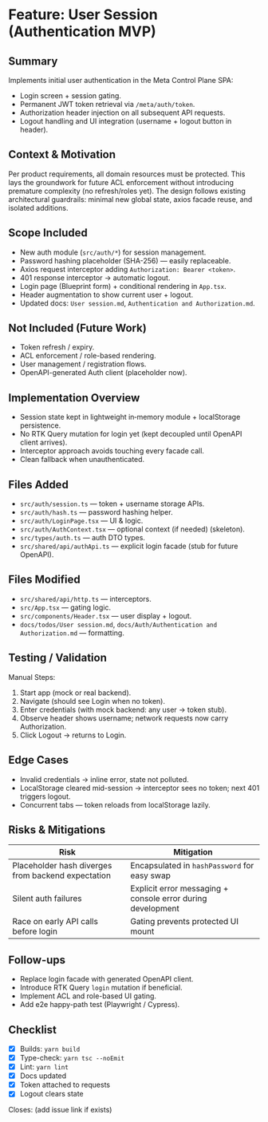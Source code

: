 # Feature: User Session (Authentication MVP)

## Summary
Implements initial user authentication in the Meta Control Plane SPA:
- Login screen + session gating.
- Permanent JWT token retrieval via `/meta/auth/token`.
- Authorization header injection on all subsequent API requests.
- Logout handling and UI integration (username + logout button in header).

## Context & Motivation
Per product requirements, all domain resources must be protected. This lays the groundwork for future ACL enforcement without introducing premature complexity (no refresh/roles yet). The design follows existing architectural guardrails: minimal new global state, axios facade reuse, and isolated additions.

## Scope Included
- New auth module (`src/auth/*`) for session management.
- Password hashing placeholder (SHA-256) — easily replaceable.
- Axios request interceptor adding `Authorization: Bearer <token>`.
- 401 response interceptor → automatic logout.
- Login page (Blueprint form) + conditional rendering in `App.tsx`.
- Header augmentation to show current user + logout.
- Updated docs: `User session.md`, `Authentication and Authorization.md`.

## Not Included (Future Work)
- Token refresh / expiry.
- ACL enforcement / role-based rendering.
- User management / registration flows.
- OpenAPI-generated Auth client (placeholder now).

## Implementation Overview
- Session state kept in lightweight in‑memory module + localStorage persistence.
- No RTK Query mutation for login yet (kept decoupled until OpenAPI client arrives).
- Interceptor approach avoids touching every facade call.
- Clean fallback when unauthenticated.

## Files Added
- `src/auth/session.ts` — token + username storage APIs.
- `src/auth/hash.ts` — password hashing helper.
- `src/auth/LoginPage.tsx` — UI & logic.
- `src/auth/AuthContext.tsx` — optional context (if needed) (skeleton).
- `src/types/auth.ts` — auth DTO types.
- `src/shared/api/authApi.ts` — explicit login facade (stub for future OpenAPI).

## Files Modified
- `src/shared/api/http.ts` — interceptors.
- `src/App.tsx` — gating logic.
- `src/components/Header.tsx` — user display + logout.
- `docs/todos/User session.md`, `docs/Auth/Authentication and Authorization.md` — formatting.

## Testing / Validation
Manual Steps:
1. Start app (mock or real backend).
2. Navigate (should see Login when no token).
3. Enter credentials (with mock backend: any user → token stub).
4. Observe header shows username; network requests now carry Authorization.
5. Click Logout → returns to Login.

## Edge Cases
- Invalid credentials → inline error, state not polluted.
- LocalStorage cleared mid-session → interceptor sees no token; next 401 triggers logout.
- Concurrent tabs — token reloads from localStorage lazily.

## Risks & Mitigations
| Risk | Mitigation |
|------|------------|
| Placeholder hash diverges from backend expectation | Encapsulated in `hashPassword` for easy swap |
| Silent auth failures | Explicit error messaging + console error during development |
| Race on early API calls before login | Gating prevents protected UI mount |

## Follow-ups
- Replace login facade with generated OpenAPI client.
- Introduce RTK Query `login` mutation if beneficial.
- Implement ACL and role-based UI gating.
- Add e2e happy-path test (Playwright / Cypress).

## Checklist
- [x] Builds: `yarn build`
- [x] Type-check: `yarn tsc --noEmit`
- [x] Lint: `yarn lint`
- [x] Docs updated
- [x] Token attached to requests
- [x] Logout clears state

Closes: (add issue link if exists)

